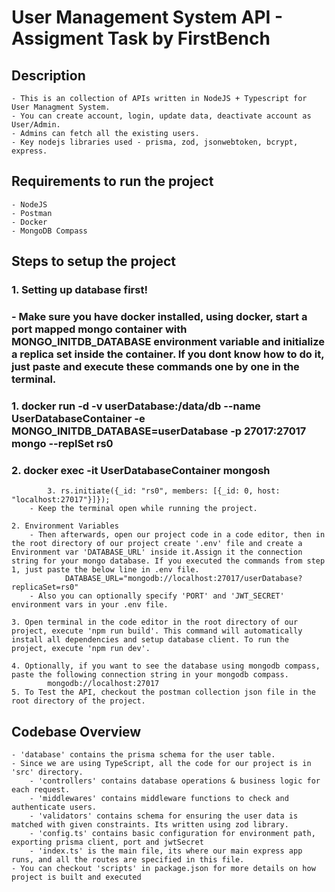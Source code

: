 # User Management System API - Assigment Task by FirstBench

## Description
    - This is an collection of APIs written in NodeJS + Typescript for User Managment System.
    - You can create account, login, update data, deactivate account as User/Admin.
    - Admins can fetch all the existing users.
    - Key nodejs libraries used - prisma, zod, jsonwebtoken, bcrypt, express.

## Requirements to run the project
    - NodeJS
    - Postman
    - Docker
    - MongoDB Compass

## Steps to setup the project
###    1. Setting up database first!
###        - Make sure you have docker installed, using docker, start a port mapped mongo container with MONGO_INITDB_DATABASE environment variable and initialize a replica set inside the container. If you dont know how to do it, just paste and execute these commands one by one in the terminal.
###            1. docker run -d -v userDatabase:/data/db --name UserDatabaseContainer -e MONGO_INITDB_DATABASE=userDatabase -p 27017:27017 mongo --replSet rs0
###            2. docker exec -it UserDatabaseContainer mongosh
            3. rs.initiate({_id: "rs0", members: [{_id: 0, host: "localhost:27017"}]});
        - Keep the terminal open while running the project.

    2. Environment Variables
        - Then afterwards, open our project code in a code editor, then in the root directory of our project create '.env' file and create a Environment var 'DATABASE_URL' inside it.Assign it the connection string for your mongo database. If you executed the commands from step 1, just paste the below line in .env file. 
                DATABASE_URL="mongodb://localhost:27017/userDatabase?replicaSet=rs0"
        - Also you can optionally specify 'PORT' and 'JWT_SECRET' environment vars in your .env file.
    
    3. Open terminal in the code editor in the root directory of our project, execute 'npm run build'. This command will automatically install all dependencies and setup database client. To run the project, execute 'npm run dev'.

    4. Optionally, if you want to see the database using mongodb compass, paste the following connection string in your mongodb compass.
            mongodb://localhost:27017
    5. To Test the API, checkout the postman collection json file in the root directory of the project. 
## Codebase Overview
    - 'database' contains the prisma schema for the user table.
    - Since we are using TypeScript, all the code for our project is in 'src' directory.
        - 'controllers' contains database operations & business logic for each request.
        - 'middlewares' contains middleware functions to check and authenticate users.
        - 'validators' contains schema for ensuring the user data is matched with given constraints. Its written using zod library.
        - 'config.ts' contains basic configuration for environment path, exporting prisma client, port and jwtSecret
        - 'index.ts' is the main file, its where our main express app runs, and all the routes are specified in this file.
    - You can checkout 'scripts' in package.json for more details on how project is built and executed 
